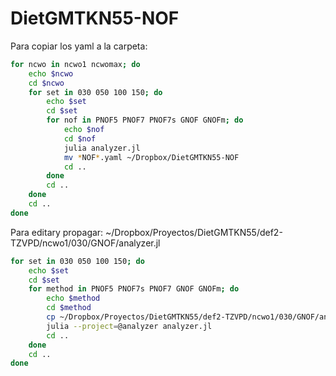 # DietGMTKN55-NOF

Para copiar los yaml a la carpeta:
``` bash
for ncwo in ncwo1 ncwomax; do
    echo $ncwo
    cd $ncwo
    for set in 030 050 100 150; do
        echo $set
        cd $set
        for nof in PNOF5 PNOF7 PNOF7s GNOF GNOFm; do
            echo $nof 
            cd $nof
            julia analyzer.jl
            mv *NOF*.yaml ~/Dropbox/DietGMTKN55-NOF
            cd .. 
        done
        cd .. 
    done 
    cd ..
done
```

Para editary propagar: ~/Dropbox/Proyectos/DietGMTKN55/def2-TZVPD/ncwo1/030/GNOF/analyzer.jl
``` bash
for set in 030 050 100 150; do
    echo $set 
    cd $set
    for method in PNOF5 PNOF7s PNOF7 GNOF GNOFm; do 
        echo $method 
        cd $method
        cp ~/Dropbox/Proyectos/DietGMTKN55/def2-TZVPD/ncwo1/030/GNOF/analyzer.jl .
        julia --project=@analyzer analyzer.jl
        cd ..
    done 
    cd ..
done
```
